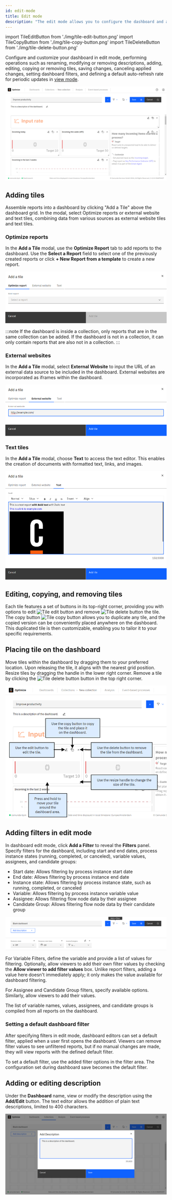 ```yaml
---
id: edit-mode
title: Edit mode
description: "The edit mode allows you to configure the dashboard and adjust it to your needs."
---
```


import TileEditButton from './img/tile-edit-button.png'
import TileCopyButton from './img/tile-copy-button.png'
import TileDeleteButton from './img/tile-delete-button.png'

Configure and customize your dashboard in edit mode, performing operations such as renaming, modifying or removing descriptions, adding, editing, copying or removing tiles, saving changes, canceling applied changes, setting dashboard filters, and defining a default auto-refresh rate for periodic updates in [view mode](./view-mode.md).

![edit mode](./img/dashboard-dashboardEditActions.png)

## Adding tiles

Assemble reports into a dashboard by clicking "Add a Tile" above the dashboard grid. In the modal, select Optimize reports or external website and text tiles, combining data from various sources as external website tiles and text tiles.

### Optimize reports

In the **Add a Tile** modal, use the **Optimize Report** tab to add reports to the dashboard. Use the **Select a Report** field to select one of the previously created reports or click **+ New Report from a template** to create a new report.

![add a report modal](./img/dashboard-addAReportModal.png)

:::note
If the dashboard is inside a collection, only reports that are in the same collection can be added. If the dashboard is not in a collection, it can only contain reports that are also not in a collection.
:::

### External websites

In the **Add a Tile** modal, select **External Website** to input the URL of an external data source to be included in the dashboard. External websites are incorporated as iframes within the dashboard.

![external website editor](./img/dashboard-addAReportModal-externalReport.png)

### Text tiles

In the **Add a Tile** modal, choose **Text** to access the text editor. This enables the creation of documents with formatted text, links, and images.

![text editor](./img/dashboard-addAReportModal-textReport.png)

## Editing, copying, and removing tiles

Each tile features a set of buttons in its top-right corner, providing you with options to edit <img src={TileEditButton} alt="Tile edit button"  /> and remove <img src={TileDeleteButton} alt="Tile delete button"  /> the tile. The copy button <img src={TileCopyButton} alt="Tile copy button"  /> allows you to duplicate any tile, and the copied version can be conveniently placed anywhere on the dashboard. This duplicated tile is then customizable, enabling you to tailor it to your specific requirements.

## Placing tile on the dashboard

Move tiles within the dashboard by dragging them to your preferred location. Upon releasing the tile, it aligns with the nearest grid position. Resize tiles by dragging the handle in the lower right corner. Remove a tile by clicking the <img src={TileDeleteButton} alt="Tile delete button"  /> button in the top right corner.

![edit actions](./img/dashboard-reportEditActions.png)

## Adding filters in edit mode

In dashboard edit mode, click **Add a Filter** to reveal the **Filters** panel. Specify filters for the dashboard, including start and end dates, process instance states (running, completed, or canceled), variable values, assignees, and candidate groups:

- Start date: Allows filtering by process instance start date
- End date: Allows filtering by process instance end date
- Instance state: Allows filtering by process instance state, such as running, completed, or canceled
- Variable: Allows filtering by process instance variable value
- Assignee: Allows filtering flow node data by their assignee
- Candidate Group: Allows filtering flow node data by their candidate group

![filter edits](./img/filter-editMode.png)

For Variable Filters, define the variable and provide a list of values for filtering. Optionally, allow viewers to add their own filter values by checking the **Allow viewer to add filter values** box. Unlike report filters, adding a value here doesn't immediately apply; it only makes the value available for dashboard filtering.

For Assignee and Candidate Group filters, specify available options. Similarly, allow viewers to add their values.

The list of variable names, values, assignees, and candidate groups is compiled from all reports on the dashboard.

### Setting a default dashboard filter

After specifying filters in edit mode, dashboard editors can set a default filter, applied when a user first opens the dashboard. Viewers can remove filter values to see unfiltered reports, but if no manual changes are made, they will view reports with the defined default filter.

To set a default filter, use the added filter options in the filter area. The configuration set during dashboard save becomes the default filter.

## Adding or editing description

Under the **Dashboard** name, view or modify the description using the **Add/Edit** button. The text editor allows the addition of plain text descriptions, limited to 400 characters.

![Add description modal](./img/dashboad-descriptionModal.png)
